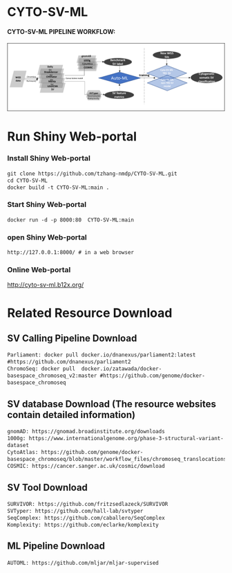 # CYTO-SV-ML
#### CYTO-SV-ML PIPELINE WORKFLOW:
![CYTO-SV-ML PIPELINE WORKFLOW](workflow.png)

# Run Shiny Web-portal 

### Install Shiny Web-portal
```
git clone https://github.com/tzhang-nmdp/CYTO-SV-ML.git
cd CYTO-SV-ML
docker build -t CYTO-SV-ML:main .
```

### Start Shiny Web-portal
```
docker run -d -p 8000:80  CYTO-SV-ML:main
```

### open Shiny Web-portal
```
http://127.0.0.1:8000/ # in a web browser 
```

### Online Web-portal
http://cyto-sv-ml.b12x.org/


# Related Resource Download
## SV Calling Pipeline Download
```
Parliament: docker pull docker.io/dnanexus/parliament2:latest #https://github.com/dnanexus/parliament2
ChromoSeq: docker pull  docker.io/zatawada/docker-basespace_chromoseq_v2:master #https://github.com/genome/docker-basespace_chromoseq
```

## SV database Download (The resource websites contain detailed information)
```
gnomAD: https://gnomad.broadinstitute.org/downloads
1000g: https://www.internationalgenome.org/phase-3-structural-variant-dataset
CytoAtlas: https://github.com/genome/docker-basespace_chromoseq/blob/master/workflow_files/chromoseq_translocations.bedpe
COSMIC: https://cancer.sanger.ac.uk/cosmic/download
```

## SV Tool Download
```
SURVIVOR: https://github.com/fritzsedlazeck/SURVIVOR
SVTyper: https://github.com/hall-lab/svtyper
SeqComplex: https://github.com/caballero/SeqComplex
Komplexity: https://github.com/eclarke/komplexity
```

## ML Pipeline Download
```
AUTOML: https://github.com/mljar/mljar-supervised
```
